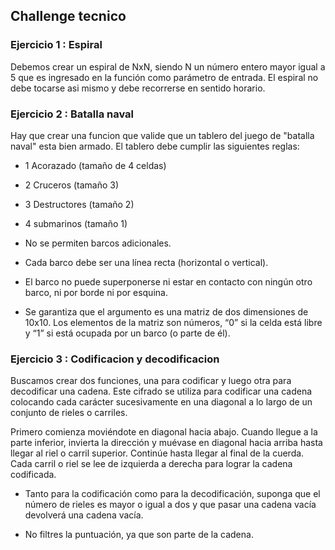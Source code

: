 ## Challenge tecnico

### Ejercicio 1 : Espiral

Debemos crear un espiral de NxN, siendo N un número entero mayor igual a 5 que es ingresado
en la función como parámetro de entrada. El espiral no debe tocarse asi mismo y debe recorrerse en sentido horario.

### Ejercicio 2 : Batalla naval

Hay que crear una funcion que valide que un tablero del juego de "batalla naval" esta bien armado.
El tablero debe cumplir las siguientes reglas:

- 1 Acorazado (tamaño de 4 celdas)
- 2 Cruceros (tamaño 3)
- 3 Destructores (tamaño 2)
- 4 submarinos (tamaño 1)
- No se permiten barcos adicionales.
- Cada barco debe ser una línea recta (horizontal o vertical).
- El barco no puede superponerse ni estar en contacto con ningún otro barco, ni por borde ni por esquina.

- Se garantiza que el argumento es una matriz de dos dimensiones de 10x10.
  Los elementos de la matriz son números, “0” si la celda está libre y “1” si está ocupada por un barco (o parte de él).

### Ejercicio 3 : Codificacion y decodificacion

Buscamos crear dos funciones, una para codificar y luego otra para decodificar una cadena.
Este cifrado se utiliza para codificar una cadena colocando cada carácter sucesivamente en una
diagonal a lo largo de un conjunto de rieles o carriles.

Primero comienza moviéndote en diagonal hacia abajo. Cuando llegue a la parte inferior, invierta
la dirección y muévase en diagonal hacia arriba hasta llegar al riel o carril superior. Continúe
hasta llegar al final de la cuerda. Cada carril o riel se lee de izquierda a derecha para lograr la
cadena codificada.

- Tanto para la codificación como para la decodificación, suponga que el número de rieles
  es mayor o igual a dos y que pasar una cadena vacía devolverá una cadena vacía.

- No filtres la puntuación, ya que son parte de la cadena.
